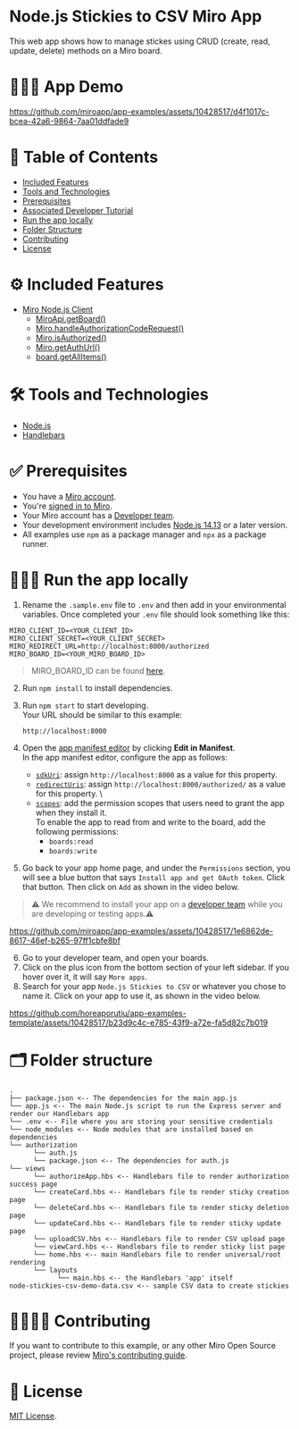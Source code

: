 # Node.js Stickies to CSV Miro App

This web app shows how to manage stickes using CRUD (create, read, update, delete) methods on a Miro board.

# 👨🏻‍💻 App Demo

https://github.com/miroapp/app-examples/assets/10428517/d4f1017c-bcea-42a6-9864-7aa01ddfade9

# 📒 Table of Contents

- [Included Features](#features)
- [Tools and Technologies](#tools)
- [Prerequisites](#prerequisites)
- [Associated Developer Tutorial](#tutorial)
- [Run the app locally](#run)
- [Folder Structure](#folder)
- [Contributing](#contributing)
- [License](#license)

# ⚙️ Included Features <a name="features"></a>

- [Miro Node.js Client](https://developers.miro.com/docs/web-sdk-reference)
  - [MiroApi.getBoard()](https://miroapp.github.io/api-clients/classes/index.MiroApi.html#getBoard)
  - [Miro.handleAuthorizationCodeRequest()](https://miroapp.github.io/api-clients/classes/index.Miro.html#handleAuthorizationCodeRequest)
  - [Miro.isAuthorized()](https://miroapp.github.io/api-clients/classes/index.Miro.html#isAuthorized)
  - [Miro.getAuthUrl()](https://miroapp.github.io/api-clients/classes/index.Miro.html#getAuthUrl)
  - [board.getAllItems()](https://miroapp.github.io/api-clients/classes/index.Board.html#getAllItems)

# 🛠️ Tools and Technologies <a name="tools"></a>

- [Node.js](https://nodejs.org/en)
- [Handlebars](https://handlebarsjs.com/)

# ✅ Prerequisites <a name="prerequisites"></a>

- You have a [Miro account](https://miro.com/signup/).
- You're [signed in to Miro](https://miro.com/login/).
- Your Miro account has a [Developer team](https://developers.miro.com/docs/create-a-developer-team).
- Your development environment includes [Node.js 14.13](https://nodejs.org/en/download) or a later version.
- All examples use `npm` as a package manager and `npx` as a package runner.

# 🏃🏽‍♂️ Run the app locally <a name="run"></a>

1. Rename the `.sample.env` file to `.env` and then add in your environmental variables. Once completed your `.env` file should
   look something like this:

```
MIRO_CLIENT_ID=<YOUR_CLIENT_ID>
MIRO_CLIENT_SECRET=<YOUR_CLIENT_SECRET>
MIRO_REDIRECT_URL=http://localhost:8000/authorized
MIRO_BOARD_ID=<YOUR_MIRO_BOARD_ID>
```

> MIRO_BOARD_ID can be found [here](https://community.miro.com/developer-platform-and-apis-57/where-can-i-find-board-id-3154).

2. Run `npm install` to install dependencies.
3. Run `npm start` to start developing. \
   Your URL should be similar to this example:
   ```
   http://localhost:8000
   ```
4. Open the [app manifest editor](https://developers.miro.com/docs/manually-create-an-app#step-2-configure-your-app-in-miro) by clicking **Edit in Manifest**. \
   In the app manifest editor, configure the app as follows:

   - [`sdkUri`](https://developers.miro.com/docs/app-manifest#sdkuri): assign `http://localhost:8000` as a value for this property.
   - [`redirectUris`](https://developers.miro.com/docs/app-manifest?utm_source=app_manifest_editor#redirecturis): assign `http://localhost:8000/authorized/` as a value for this property. \
   - [`scopes`](https://developers.miro.com/docs/app-manifest#scopes): add the permission scopes that users need to grant the app when they install it. \
     To enable the app to read from and write to the board, add the following permissions:
     - `boards:read`
     - `boards:write`

5. Go back to your app home page, and under the `Permissions` section, you will see a blue button that says `Install app and get OAuth token`. Click that button. Then click on `Add` as shown in the video below.

> ⚠️ We recommend to install your app on a [developer team](https://developers.miro.com/docs/create-a-developer-team) while you are developing or testing apps.⚠️

https://github.com/miroapp/app-examples/assets/10428517/1e6862de-8617-46ef-b265-97ff1cbfe8bf

6. Go to your developer team, and open your boards.
7. Click on the plus icon from the bottom section of your left sidebar. If you hover over it, it will say `More apps`.
8. Search for your app `Node.js Stickies to CSV` or whatever you chose to name it. Click on your app to use it, as shown in the video below.

https://github.com/horeaporutiu/app-examples-template/assets/10428517/b23d9c4c-e785-43f9-a72e-fa5d82c7b019

# 🗂️ Folder structure <a name="folder"></a>

```
.
├── package.json <-- The dependencies for the main app.js
└── app.js <-- The main Node.js script to run the Express server and render our Handlebars app
└── .env <-- File where you are storing your sensitive credentials
└── node_modules <-- Node modules that are installed based on dependencies
└── authorization
      └── auth.js
      └── package.json <-- The dependencies for auth.js
└── views
      └── authorizeApp.hbs <-- Handlebars file to render authorization success page
      └── createCard.hbs <-- Handlebars file to render sticky creation page
      └── deleteCard.hbs <-- Handlebars file to render sticky deletion page
      └── updateCard.hbs <-- Handlebars file to render sticky update page
      └── uploadCSV.hbs <-- Handlebars file to render CSV upload page
      └── viewCard.hbs <-- Handlebars file to render sticky list page
      └── home.hbs <-- main Handlebars file to render universal/root rendering
      └── layouts
            └── main.hbs <-- the Handlebars 'app' itself
node-stickies-csv-demo-data.csv <-- sample CSV data to create stickies
```

# 🫱🏻‍🫲🏽 Contributing <a name="contributing"></a>

If you want to contribute to this example, or any other Miro Open Source project, please review [Miro's contributing guide](https://github.com/miroapp/app-examples/blob/main/CONTRIBUTING.md).

# 🪪 License <a name="license"></a>

[MIT License](https://github.com/miroapp/app-examples/blob/main/LICENSE).
